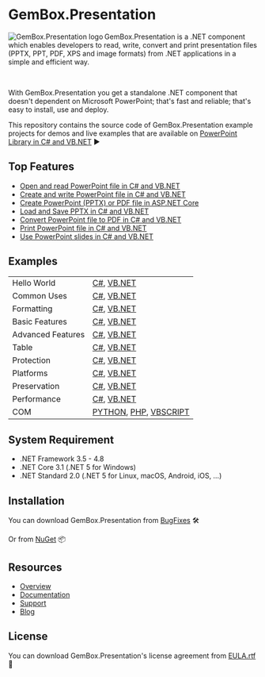 # GemBox.Presentation

<img src="https://www.gemboxsoftware.com/images/NugetGbp.png" alt="GemBox.Presentation logo" align="left" />

GemBox.Presentation is a .NET component which enables developers to read, write, convert and print presentation files (PPTX, PPT, PDF, XPS and image formats) from .NET applications in a simple and efficient way.

<br/>

With GemBox.Presentation you get a standalone .NET component that doesn't dependent on Microsoft PowerPoint; that's fast and reliable; that's easy to install, use and deploy.

This repository contains the source code of GemBox.Presentation example projects for demos and live examples that are available on [PowerPoint Library in C# and VB.NET](https://www.gemboxsoftware.com/presentation/examples/c-sharp-vb-net-powerpoint-library/101) ▶

## Top Features

* [Open and read PowerPoint file in C# and VB.NET](https://www.gemboxsoftware.com/presentation/examples/c-sharp-vb-net-open-read-powerpoint/201)
* [Create and write PowerPoint file in C# and VB.NET](https://www.gemboxsoftware.com/presentation/examples/c-sharp-vb-net-create-write-powerpoint/202)
* [Create PowerPoint (PPTX) or PDF file in ASP.NET Core](https://www.gemboxsoftware.com/presentation/examples/asp-net-core-create-powerpoint-pptx-pdf/2001)
* [Load and Save PPTX in C# and VB.NET](https://www.gemboxsoftware.com/presentation/examples/c-sharp-vb-net-pptx/203)
* [Convert PowerPoint file to PDF in C# and VB.NET](https://www.gemboxsoftware.com/presentation/examples/c-sharp-convert-powerpoint-to-pdf/204)
* [Print PowerPoint file in C# and VB.NET](https://www.gemboxsoftware.com/presentation/examples/c-sharp-print-powerpoint/251)
* [Use PowerPoint slides in C# and VB.NET](https://www.gemboxsoftware.com/presentation/examples/c-sharp-vb-net-powerpoint-slides/401)

## Examples

| | |
| --- | --- |
| Hello World | [C#](https://github.com/GemBox-d-o-o/GemBox.Presentation.Examples/tree/master/C%23/Hello%20World), [VB.NET](https://github.com/GemBox-d-o-o/GemBox.Presentation.Examples/tree/master/VB.NET/Hello%20World) |
| Common Uses | [C#](https://github.com/GemBox-d-o-o/GemBox.Presentation.Examples/tree/master/C%23/Common%20Uses), [VB.NET](https://github.com/GemBox-d-o-o/GemBox.Presentation.Examples/tree/master/VB.NET/Common%20Uses) |
| Formatting | [C#](https://github.com/GemBox-d-o-o/GemBox.Presentation.Examples/tree/master/C%23/Formatting), [VB.NET](https://github.com/GemBox-d-o-o/GemBox.Presentation.Examples/tree/master/VB.NET/Formatting) |
| Basic Features | [C#](https://github.com/GemBox-d-o-o/GemBox.Presentation.Examples/tree/master/C%23/Basic%20Features), [VB.NET](https://github.com/GemBox-d-o-o/GemBox.Presentation.Examples/tree/master/VB.NET/Basic%20Features) |
| Advanced Features | [C#](https://github.com/GemBox-d-o-o/GemBox.Presentation.Examples/tree/master/C%23/Advanced%20Features), [VB.NET](https://github.com/GemBox-d-o-o/GemBox.Presentation.Examples/tree/master/VB.NET/Advanced%20Features) |
| Table | [C#](https://github.com/GemBox-d-o-o/GemBox.Presentation.Examples/tree/master/C%23/Table), [VB.NET](https://github.com/GemBox-d-o-o/GemBox.Presentation.Examples/tree/master/VB.NET/Table) |
| Protection | [C#](https://github.com/GemBox-d-o-o/GemBox.Presentation.Examples/tree/master/C%23/Protection), [VB.NET](https://github.com/GemBox-d-o-o/GemBox.Presentation.Examples/tree/master/VB.NET/Protection) |
| Platforms | [C#](https://github.com/GemBox-d-o-o/GemBox.Presentation.Examples/tree/master/C%23/Platforms), [VB.NET](https://github.com/GemBox-d-o-o/GemBox.Presentation.Examples/tree/master/VB.NET/Platforms) |
| Preservation | [C#](https://github.com/GemBox-d-o-o/GemBox.Presentation.Examples/tree/master/C%23/Preservation), [VB.NET](https://github.com/GemBox-d-o-o/GemBox.Presentation.Examples/tree/master/VB.NET/Preservation) |
| Performance | [C#](https://github.com/GemBox-d-o-o/GemBox.Presentation.Examples/tree/master/C%23/Performance), [VB.NET](https://github.com/GemBox-d-o-o/GemBox.Presentation.Examples/tree/master/VB.NET/Performance) |
| COM | [PYTHON](https://github.com/GemBox-d-o-o/GemBox.Presentation.Examples/blob/master/PYTHON%2C%20PHP%2C%20VBSCRIPT/COM.py), [PHP](https://github.com/GemBox-d-o-o/GemBox.Presentation.Examples/blob/master/PYTHON%2C%20PHP%2C%20VBSCRIPT/COM.php), [VBSCRIPT](https://github.com/GemBox-d-o-o/GemBox.Presentation.Examples/blob/master/PYTHON%2C%20PHP%2C%20VBSCRIPT/COM.vbs) |

## System Requirement

* .NET Framework 3.5 - 4.8
* .NET Core 3.1 (.NET 5 for Windows)
* .NET Standard 2.0 (.NET 5 for Linux, macOS, Android, iOS, …)

## Installation

You can download GemBox.Presentation from [BugFixes](https://www.gemboxsoftware.com/presentation/downloads/bugfixes.html) 🛠️

Or from [NuGet](https://www.nuget.org/packages/GemBox.Presentation/) 📦

## Resources

* [Overview](https://www.gemboxsoftware.com/presentation)
* [Documentation](https://www.gemboxsoftware.com/presentation/docs/introduction.html)
* [Support](https://www.gemboxsoftware.com/presentation/support)
* [Blog](https://www.gemboxsoftware.com/gembox-presentation)

## License

You can download GemBox.Presentation's license agreement from [EULA.rtf](https://www.gemboxsoftware.com/EULA.rtf) 📝

